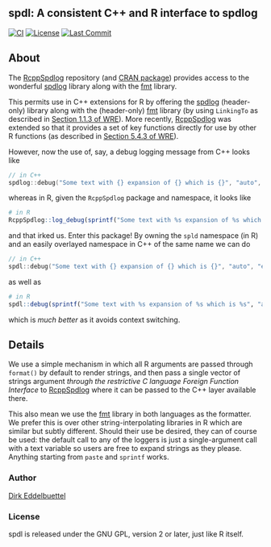 
## spdl: A consistent C++ and R interface to spdlog

[![CI](https://github.com/eddelbuettel/spdl/actions/workflows/ci.yaml/badge.svg)](https://github.com/eddelbuettel/spdl/actions/workflows/ci.yaml)
[![License](https://img.shields.io/badge/license-GPL%20%28%3E=%202%29-brightgreen.svg?style=flat)](https://www.gnu.org/licenses/gpl-2.0.html)
[![Last Commit](https://img.shields.io/github/last-commit/eddelbuettel/spdl)](https://github.com/eddelbuettel/spdl)

## About

The [RcppSpdlog](https://github.com/eddelbuettel/rcppspdlog) repository (and
[CRAN package](https://cran.r-project.org/package=RcppSpdlog)) provides
access to the wonderful [spdlog](https://github.com/gabime/spdlog) library
along with the [fmt](https://github.com/fmtlib/fmt) library. 

This permits use in C++ extensions for R by offering the
[spdlog](https://github.com/gabime/spdlog) (header-only) library along with
the (header-only) [fmt](https://github.com/fmtlib/fmt) library (by
using `LinkingTo` as described in [Section 1.1.3 of
WRE](https://cran.r-project.org/doc/manuals/r-release/R-exts.html#Package-Dependencies)).
More recently,
[RcppSpdlog](https://github.com/eddelbuettel/rcppspdlog) was extended so that it provides
a set of key functions directly for use by other R functions (as described in
[Section 5.4.3 of
WRE](https://cran.r-project.org/doc/manuals/r-release/R-exts.html#Linking-to-native-routines-in-other-packages)).

However, now the use of, say, a debug logging message from C++ looks like

```c++
// in C++
spdlog::debug("Some text with {} expansion of {} which is {}", "auto", "expansion", 42);
```

whereas in R, given the `RcppSpdlog` package and namespace, it looks like

```R
# in R
RcppSpdlog::log_debug(sprintf("Some text with %s expansion of %s which is %s", "auto", "expansion", 42L);
```

and that irked us.  Enter this package!  By owning the `spld` namespace (in
R) and an easily overlayed namespace in C++ of the same name we can do


```c++
// in C++
spdl::debug("Some text with {} expansion of {} which is {}", "auto", "expansion", 42);
```

as well as 

```R
# in R
spdl::debug(sprintf("Some text with %s expansion of %s which is %s", "auto", "expansion", 42L);
```

which is _much better_ as it avoids context switching.

## Details 

We use a simple mechanism in which all R arguments are passed through
`format()` by default to render strings, and then pass a single vector of
strings argument _through the restrictive C language Foreign Function
Interface_ to [RcppSpdlog](https://github.com/eddelbuettel/rcppspdlog) where
it can be passed to the C++ layer available there.

This also mean we use the [fmt](https://github.com/fmtlib/fmt) library
in both languages as the formatter.  We prefer this is over other
string-interpolating libraries in R which are similar but subtly
different. Should their use be desired, they can of course be used: the
default call to any of the loggers is just a single-argument call with a text
variable so users are free to expand strings as they please.  Anything
starting from `paste` and `sprintf` works.


### Author

[Dirk Eddelbuettel](https://dirk.eddelbuettel.com) 

### License

spdl is released under the GNU GPL, version 2 or later, just like R itself.
